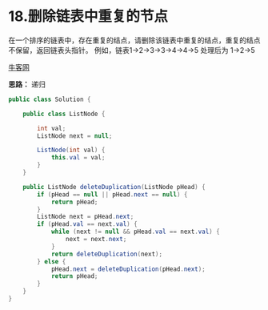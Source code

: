 # 18.删除链表中重复的节点

在一个排序的链表中，存在重复的结点，请删除该链表中重复的结点，重复的结点不保留，返回链表头指针。 例如，链表1->2->3->3->4->4->5 处理后为 1->2->5

[牛客网](https://www.nowcoder.com/practice/fc533c45b73a41b0b44ccba763f866ef?tpId=13&tqId=11209&tPage=1&rp=1&ru=/ta/coding-interviews&qru=/ta/coding-interviews/question-ranking)

**思路：**
递归

```java
public class Solution {

	public class ListNode {

		int val;
		ListNode next = null;

		ListNode(int val) {
			this.val = val;
		}
	}

	public ListNode deleteDuplication(ListNode pHead) {
		if (pHead == null || pHead.next == null) {
			return pHead;
		}
		ListNode next = pHead.next;
		if (pHead.val == next.val) {
			while (next != null && pHead.val == next.val) {
				next = next.next;
			}
			return deleteDuplication(next);
		} else {
			pHead.next = deleteDuplication(pHead.next);
			return pHead;
		}
	}
}
```